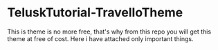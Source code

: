 # TeluskTutorial-TravelloTheme
This is theme is no more free, that's why from this repo you will get this theme at free of cost. 
Here i have attached only important things. 
